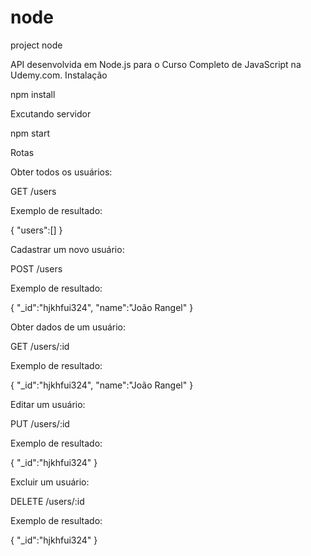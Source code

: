 # node
project node

API desenvolvida em Node.js para o Curso Completo de JavaScript na Udemy.com.
Instalação

npm install

Excutando servidor

npm start

Rotas

Obter todos os usuários:

GET /users

Exemplo de resultado:

{
    "users":[]
}

Cadastrar um novo usuário:

POST /users

Exemplo de resultado:

{
    "_id":"hjkhfui324",
    "name":"João Rangel"
}

Obter dados de um usuário:

GET /users/:id

Exemplo de resultado:

{
    "_id":"hjkhfui324",
    "name":"João Rangel"
}

Editar um usuário:

PUT /users/:id

Exemplo de resultado:

{
    "_id":"hjkhfui324"
}

Excluir um usuário:

DELETE /users/:id

Exemplo de resultado:

{
    "_id":"hjkhfui324"
}
